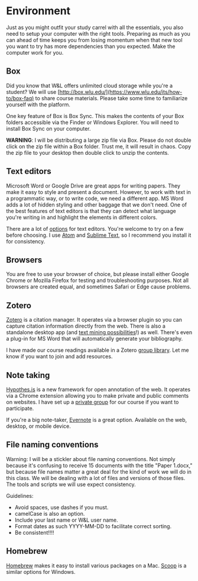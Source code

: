# Environment

Just as you might outfit your study carrel with all the essentials, you also need to setup your computer with the right tools. Preparing as much as you can ahead of time keeps you from losing momentum when that new tool you want to try has more dependencies than you expected. Make the computer work for you.

## Box

Did you know that W&L offers unlimited cloud storage while you're a student? We will use [http://box.wlu.edu/](https://www.wlu.edu/its/how-to/box-faq) to share course materials. Please take some time to familiarize yourself with the platform.

One key feature of Box is Box Sync. This makes the contents of your Box folders accessible via the Finder or Windows Explorer. You will need to install Box Sync on your computer.

**WARNING**: I will be distributing a large zip file via Box. Please do not double click on the zip file within a Box folder. Trust me, it will result in chaos. Copy the zip file to your desktop then double click to unzip the contents.

## Text editors

Microsoft Word or Google Drive are great apps for writing papers. They make it easy to style and present a document. However, to work with text in a programmatic way, or to write code, we need a different app. MS Word adds a lot of hidden styling and other baggage that we don't need. One of the best features of text editors is that they can detect what language you're writing in and highlight the elements in different colors.

There are a lot of [options](http://lifehacker.com/five-best-text-editors-1564907215) for text editors. You're welcome to try on a few before choosing. I use [Atom](http://atom.io/) and [Sublime Text](https://www.sublimetext.com), so I recommend you install it for consistency.

## Browsers

You are free to use your browser of choice, but please install either Google Chrome or Mozilla Firefox for testing and troubleshooting purposes. Not all browsers are created equal, and sometimes Safari or Edge cause problems.

## Zotero

[Zotero](https://www.zotero.org/) is a citation manager. It operates via a browser plugin so you can capture citation information directly from the web. There is also a standalone desktop app \(and [text mining possibilities](http://papermachines.org/)!\) as well. There's even a plug-in for MS Word that will automatically generate your bibliography.

I have made our course readings available in a Zotero [group library](https://www.zotero.org/groups/dh102-f16). Let me know if you want to join and add resources.

## Note taking

[Hypothes.is](https://hypothes.is/) is a new framework for open annotation of the web. It operates via a Chrome extension allowing you to make private and public comments on websites. I have set up a [private group](https://hypothes.is/groups/XnMbDqV8/dh102-f16) for our course if you want to participate.

If you're a big note-taker, [Evernote](https://evernote.com) is a great option. Available on the web, desktop, or mobile device.

## File naming conventions

Warning: I will be a stickler about file naming conventions. Not simply because it's confusing to receive 15 documents with the title "Paper 1.docx," but because file names matter a great deal for the kind of work we will do in this class. We will be dealing with a lot of files and versions of those files. The tools and scripts we will use expect consistency.

Guidelines:

* Avoid spaces, use dashes if you must. 
* camelCase is also an option. 
* Include your last name or W&L user name.
* Format dates as such YYYY-MM-DD to facilitate correct sorting.
* Be consistent!!!! 

## Homebrew

[Homebrew](http://brew.sh/) makes it easy to install various packages on a Mac. [Scoop](http://scoop.sh/) is a similar options for Windows.

